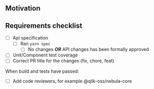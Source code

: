 <!--
Please make sure to read the Pull Request Guidelines:
https://github.com/qlik-oss/nebula.js/blob/master/.github/CONTRIBUTING.md#git
-->

## Motivation

<!-- Write your motivation here -->


## Requirements checklist

<!-- Make sure you got these covered -->

- [ ] Api specification
  - [ ] Ran `yarn spec`
    - [ ] No changes ***OR*** API changes has been formally approved
- [ ] Unit/Component test coverage
- [ ] Correct PR title for the changes (fix, chore, feat)

When build and tests have passed:
- [ ] Add code reviewers, for example @qlik-oss/nebula-core
